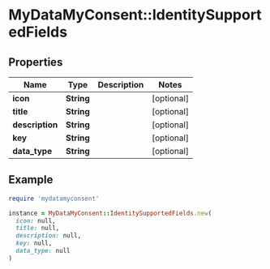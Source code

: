 # MyDataMyConsent::IdentitySupportedFields

## Properties

| Name | Type | Description | Notes |
| ---- | ---- | ----------- | ----- |
| **icon** | **String** |  | [optional] |
| **title** | **String** |  | [optional] |
| **description** | **String** |  | [optional] |
| **key** | **String** |  | [optional] |
| **data_type** | **String** |  | [optional] |

## Example

```ruby
require 'mydatamyconsent'

instance = MyDataMyConsent::IdentitySupportedFields.new(
  icon: null,
  title: null,
  description: null,
  key: null,
  data_type: null
)
```


